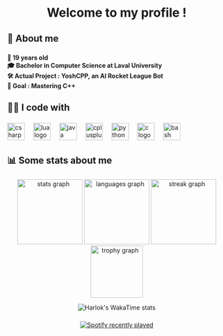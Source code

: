 <h1 align="center">Welcome to my profile !</h1>

###

<h2 align="left">💬 About me</h2>

###

<h4 align="left">📅 19 years old<br>🎓 Bachelor in Computer Science at Laval University<br>🛠️ Actual Project : YoshCPP, an AI Rocket League Bot<br>🎯 Goal : Mastering C++</h4>

###

<h2 align="left">👨‍💻 I code with</h2>

###

<div align="left">
  <img src="https://cdn.jsdelivr.net/gh/devicons/devicon/icons/csharp/csharp-original.svg" height="40" alt="csharp logo"  />
  <img width="12" />
  <img src="https://cdn.jsdelivr.net/gh/devicons/devicon/icons/lua/lua-original.svg" height="40" alt="lua logo"  />
  <img width="12" />
  <img src="https://cdn.jsdelivr.net/gh/devicons/devicon/icons/java/java-original.svg" height="40" alt="java logo"  />
  <img width="12" />
  <img src="https://cdn.jsdelivr.net/gh/devicons/devicon/icons/cplusplus/cplusplus-original.svg" height="40" alt="cplusplus logo"  />
  <img width="12" />
  <img src="https://cdn.jsdelivr.net/gh/devicons/devicon/icons/python/python-original.svg" height="40" alt="python logo"  />
  <img width="12" />
  <img src="https://cdn.jsdelivr.net/gh/devicons/devicon/icons/c/c-original.svg" height="40" alt="c logo"  />
  <img width="12" />
  <img src="https://cdn.jsdelivr.net/gh/devicons/devicon/icons/bash/bash-original.svg" height="40" alt="bash logo"  />
</div>

###

<h2 align="left">📊 Some stats about me</h2>

###

<div align="center">
  <img src="https://github-readme-stats.vercel.app/api?username=Yoshi-OOF&hide_title=false&hide_rank=false&show_icons=true&include_all_commits=true&count_private=true&disable_animations=false&theme=dracula&locale=en&hide_border=false&order=1" height="150" alt="stats graph"  />
  <img src="https://github-readme-stats.vercel.app/api/top-langs?username=Yoshi-OOF&locale=en&hide_title=false&layout=compact&card_width=320&langs_count=5&theme=dracula&hide_border=false&order=2" height="150" alt="languages graph"  />
  <img src="https://streak-stats.demolab.com?user=Yoshi-OOF&locale=en&mode=daily&theme=dracula&hide_border=false&border_radius=5&order=3" height="150" alt="streak graph"  />
  <img src="https://github-profile-trophy.vercel.app?username=Yoshi-OOF&theme=dracula&column=-1&row=1&margin-w=8&margin-h=8&no-bg=false&no-frame=false&order=4" height="120" alt="trophy graph"  />
</div>

<div align="center">

![Harlok's WakaTime stats](https://github-readme-stats.vercel.app/api/wakatime?username=Yoshiasti)

</div>

###

<div align="center">
  <a href="https://open.spotify.com/user/21gixljxafrqpu7s3c4f2ysrq">
    <img src="https://spotify-recently-played-readme.vercel.app/api?user=21gixljxafrqpu7s3c4f2ysrq&count=2&unique=false" alt="Spotify recently played"  />
  </a>
</div>

###
